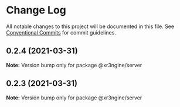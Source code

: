 # Change Log

All notable changes to this project will be documented in this file.
See [Conventional Commits](https://conventionalcommits.org) for commit guidelines.

## 0.2.4 (2021-03-31)

**Note:** Version bump only for package @xr3ngine/server





## 0.2.3 (2021-03-31)

**Note:** Version bump only for package @xr3ngine/server
